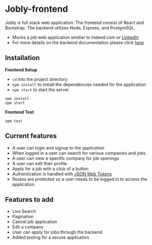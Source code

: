 # Jobly-frontend

Jobly is full stack web application. The frontend consist of React and Bootstrap. 
The backend utilizes Node, Express, and PostgreSQL. 
  - Mocks a job web application similiar to Indeed.com or [LinkedIn](https://www.linkedin.com)
  - For more details on the backend documentation please click [here](https://github.com/Benson-D/express-jobly)

## Installation
**Frontend Setup**

- `cd` into the project directory 
- `npm install` to install the dependencies needed for the application
- `npm start` to start the server

```console
npm install
npm start
```
**Frontend Test** 
```console
npm test
```

## Current features 
  - A user can login and signup to the application
  - When logged in a user can search for various companies and jobs 
  - A user can view a specific company for job openings 
  - A user can edit their profile
  - Apply for a job with a click of a button
  - Authentication is handled with [JSON Web Tokens](https://jwt.io/)
  - Routes are protected so a user needs to be logged in to access the application

## Features to add 
  - Live Search
  - Pagination
  - Cancel job application 
  - Edit a company
  - User can apply for jobs through the backend 
  - Added testing for a secure application


